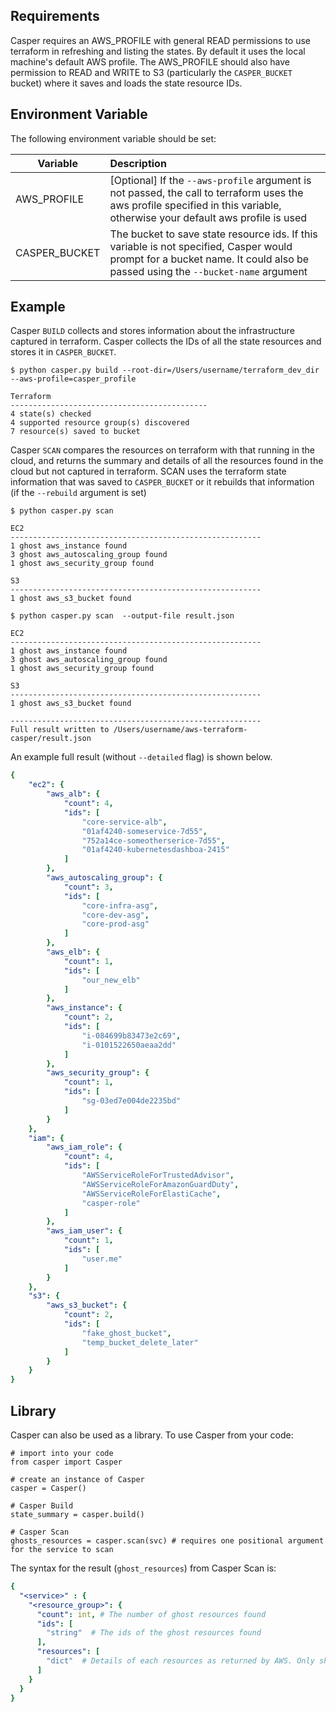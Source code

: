 ## Requirements

Casper requires an AWS_PROFILE with general READ permissions to use terraform in refreshing and listing the states. By default it uses the local machine's default AWS profile. The AWS_PROFILE should also have permission to READ and WRITE to S3 (particularly the `CASPER_BUCKET` bucket) where it saves and loads the state resource IDs.

## Environment Variable

The following environment variable should be set:

| Variable        | Description |
| ------------- |:-------------|
| AWS_PROFILE | [Optional] If the `--aws-profile` argument is not passed, the call to terraform uses the aws profile specified in this variable, otherwise your default aws profile is used|
| CASPER_BUCKET | The bucket to save state resource ids. If this variable is not specified, Casper would prompt for a bucket name. It could also be passed using the `--bucket-name` argument |


## Example

Casper `BUILD` collects and stores information about the infrastructure captured in terraform. Casper collects the IDs of all the state resources and stores it in `CASPER_BUCKET`.

```
$ python casper.py build --root-dir=/Users/username/terraform_dev_dir --aws-profile=casper_profile
```

```
Terraform
--------------------------------------------
4 state(s) checked
4 supported resource group(s) discovered
7 resource(s) saved to bucket

```

Casper `SCAN` compares the resources on terraform with that running in the cloud, and returns the summary and details of all the resources found in the cloud but not captured in terraform. SCAN uses the terraform state information that was saved to `CASPER_BUCKET` or it rebuilds that information (if the `--rebuild` argument is set)

```
$ python casper.py scan
```

```
EC2
--------------------------------------------------------
1 ghost aws_instance found
3 ghost aws_autoscaling_group found
1 ghost aws_security_group found

S3
--------------------------------------------------------
1 ghost aws_s3_bucket found

```

```
$ python casper.py scan  --output-file result.json
```
```
EC2
--------------------------------------------------------
1 ghost aws_instance found
3 ghost aws_autoscaling_group found
1 ghost aws_security_group found

S3
--------------------------------------------------------
1 ghost aws_s3_bucket found

--------------------------------------------------------
Full result written to /Users/username/aws-terraform-casper/result.json
```

An example full result (without `--detailed` flag) is shown below.

```yaml
{
    "ec2": {
        "aws_alb": {
            "count": 4,
            "ids": [
                "core-service-alb",
                "01af4240-someservice-7d55",
                "752a14ce-someotherserice-7d55",
                "01af4240-kubernetesdashboa-2415"
            ]
        },
        "aws_autoscaling_group": {
            "count": 3,
            "ids": [
                "core-infra-asg",
                "core-dev-asg",
                "core-prod-asg"
            ]
        },
        "aws_elb": {
            "count": 1,
            "ids": [
                "our_new_elb"
            ]
        },
        "aws_instance": {
            "count": 2,
            "ids": [
                "i-084699b83473e2c69",
                "i-0101522650aeaa2dd"
            ]
        },
        "aws_security_group": {
            "count": 1,
            "ids": [
                "sg-03ed7e004de2235bd"
            ]
        }
    },
    "iam": {
        "aws_iam_role": {
            "count": 4,
            "ids": [
                "AWSServiceRoleForTrustedAdvisor",
                "AWSServiceRoleForAmazonGuardDuty",
                "AWSServiceRoleForElastiCache",
                "casper-role"
            ]
        },
        "aws_iam_user": {
            "count": 1,
            "ids": [
                "user.me"
            ]
        }
    },
    "s3": {
        "aws_s3_bucket": {
            "count": 2,
            "ids": [
                "fake_ghost_bucket",
                "temp_bucket_delete_later"
            ]
        }
    }
}
```
## Library

Casper can also be used as a library. To use Casper from your code:

```
# import into your code
from casper import Casper

# create an instance of Casper
casper = Casper()

# Casper Build
state_summary = casper.build()

# Casper Scan
ghosts_resources = casper.scan(svc) # requires one positional argument for the service to scan

```
The syntax for the result (`ghost_resources`) from Casper Scan is:
```yaml
{
  "<service>" : {
    "<resource_group>": {
      "count": int, # The number of ghost resources found
      "ids": [
        "string"  # The ids of the ghost resources found
      ],
      "resources": [
        "dict"  # Details of each resources as returned by AWS. Only shown if `--detailed` flag is set
      ]
    } 
  }
}
```
